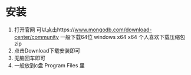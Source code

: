 # 安装
1. 打开官网  可以点击https://www.mongodb.com/download-center/community
一般下载64位 windows x64 x64
个人喜欢下载压缩包zip
2. 点击Download下载安装即可
3. 无脑回车即可
4. 一般放到c盘 Program Files 里